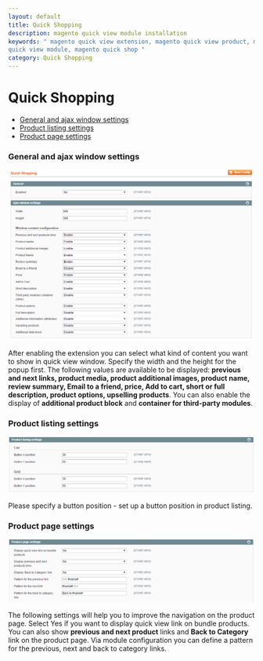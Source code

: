 ```yaml
---
layout: default
title: Quick Shopping
description: magento quick view module installation
keywords: " magento quick view extension, magento quick view product, magento
quick view module, magento quick shop "
category: Quick Shopping
---
```


# Quick Shopping

-	[General and ajax window settings](#general-settings/)
-	[Product listing settings](#product-listing-settings/)
-	[Product page settings](#product-page-settings/)

### General and ajax window settings

![Ajax settings](/images/m1/extensions/quick-shopping/window-content.png)

After enabling the extension you can select what kind of content you want to show in quick view window. Specify the width and the height for the popup first. The following values are available to be displayed: **previous and next links, product media, product additional images, product name, review summary, Email to a friend, price, Add to cart, short or full description, product options, upselling products**. You can also enable the display of **additional product block** and **container for third-party modules**.

### Product listing settings

![Product listing settings](/images/m1/extensions/quick-shopping/product-listing.png)

Please specify a button position - set up a button position in product listing.

### Product page settings

![Product page settings](/images/m1/extensions/quick-shopping/product-page-settings.png)

The following settings will help you to improve the navigation on the product page. Select Yes if you want to display quick view link on bundle products. You can also show **previous and next product** links and **Back to Category** link on the product page. Via module configuration you can define a pattern for the previous, next and back to category links.